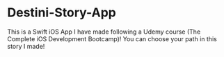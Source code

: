 # Destini-Story-App
This is a Swift iOS App I have made following a Udemy course (The Complete iOS Development Bootcamp)! You can choose your path in this story I made!
